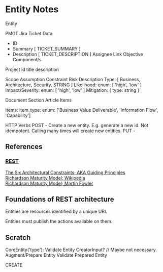# Entity Notes

Entity



PMGT Jira Ticket Data
  * ID
  * Summary [ TICKET_SUMMARY ]
  * Description [ TICKET_DESCRIPTION ]
  Assignee
  Link
  Objective
  Component/s


Project
  id
  title
  description

Scope
  Assumption
  Constraint
  Risk
    Description
    Type: [ Business, Architecture, Security, STRING ]
    Likelihood: enum: [ 'high', 'low' ]
    Impact/Severity: enum: [ 'high', 'low' ]
    Mitigation: { type: string } 

Document
  Section
    Article
      Items

Items:
  item_type:  enum: ['Business Value Deliverable', 'Information Flow', 'Capability']

HTTP Verbs
POST - Create a new entity.  E.g. generate a new id. Not idempotent.  Calling many times will create new entities.
PUT  - 

## References

### [REST](https://en.wikipedia.org/wiki/Representational_state_transfer)

[The Six Architectural Constraints; AKA Guiding Principles](https://restfulapi.net/rest-architectural-constraints/)\
[Richardson Maturity Model; Wikipedia](https://en.wikipedia.org/wiki/Richardson_Maturity_Model)\
[Richardson Maturity Model; Martin Fowler](https://martinfowler.com/articles/richardsonMaturityModel.html)

## Foundations of REST architecture

Entities are resources identified by a unique URI.

Entities must publish the actions available on them.

## Scratch

CoreEntity('type'):
  Validate Entity CreatorInput? // Maybe not necessary.
  Augment/Prepare Entity
  Validate Prepared Entity  





CREATE
